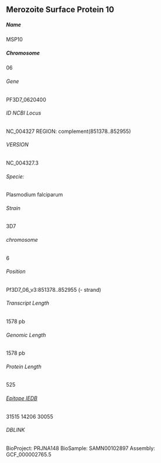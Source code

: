 ## Merozoite Surface Protein 10

##### **Name**
MSP10 
##### Chromosome
06
###### Gene
PF3D7_0620400
###### ID NCBI Locus
NC_004327 REGION: complement(851378..852955)
###### VERSION     
NC_004327.3
###### Specie: 
Plasmodium falciparum
###### Strain
3D7
###### chromosome
6
###### Position
Pf3D7_06_v3:851378..852955 (- strand)
###### Transcript Length
1578 pb
###### Genomic Length
1578 pb
###### Protein Length
525 
###### [Epitope IEDB](https://plasmodb.org/plasmo/app/record/gene/PF3D7_0620400#category:immunology)
31515
14206
30055

###### DBLINK      
BioProject: PRJNA148
BioSample: SAMN00102897
Assembly: GCF_000002765.5


